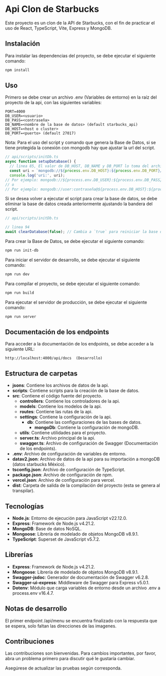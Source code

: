 # Api Clon de Starbucks

Este proyecto es un clon de la API de Starbucks, con el fin de practicar el uso de React, TypeScript, Vite, Express y MongoDB.

## Instalación

Para instalar las dependencias del proyecto, se debe ejecutar el siguiente comando:

```bash
npm install
```

## Uso

Primero se debe crear un archivo .env (Variables de entorno) en la raíz del proyecto de la api, con las siguientes variables:

```
PORT=4000
DB_USER=<usuario>
DB_PASS=<contraseña>
DB_NAME=<nombre de la base de datos> (default starbucks_api)
DB_HOST=<host o cluster>
DB_PORT=<puerto> (default 27017)
```

Nota: Para el uso del script y comando que genera la Base de Datos, si se tiene protegida la conexión con mongodb hay que ajustar la url del script.

```typescript
// api/scripts/initDb.ts
async function setupDatabase() {
  // linea 85, El valor de DB_HOST, DB_NAME y DB_PORT lo toma del archivo .env
  const uri = `mongodb://${process.env.DB_HOST}:${process.env.DB_PORT}/${process.env.DB_NAME}`;
  console.log('uri:', uri);
// Por ejemplo: mongodb://${process.env.DB_USER}:${process.env.DB_PASS}@${process.env.DB_HOST}:${process.env.DB_PORT}/${process.env.DB_NAME}
// o
// Por ejemplo: mongodb://user:contraseña@${process.env.DB_HOST}:${process.env.DB_PORT}/${process.env.DB_NAME}
```

Si se desea volver a ejecutar el script para crear la base de datos, se debe eliminar la base de datos creada anteriormente ajustando la bandera del script.
    
```typescript
// api/scripts/initDb.ts

// linea 94
await clearDatabase(false); // Cambia a `true` para reiniciar la base de datos, esto elimina la base de datos actual de la api
```

Para crear la Base de Datos, se debe ejecutar el siguiente comando:

```bash
npm run init-db
```

Para iniciar el servidor de desarrollo, se debe ejecutar el siguiente comando:

```bash
npm run dev
```

Para compilar el proyecto, se debe ejecutar el siguiente comando:

```bash
npm run build
```

Para ejecutar el servidor de producción, se debe ejecutar el siguiente comando:

```bash
npm run server
```

## Documentación de los endpoints

Para acceder a la documentación de los endpoints, se debe acceder a la siguiente URL:

```
http://localhost:4000/api/docs  (Desarrollo)
```

## Estructura de carpetas

- **jsons**: Contiene los archivos de datos de la api.
- **scripts**: Contiene scripts para la creación de la base de datos.
- **src**: Contiene el código fuente del proyecto.
  - **controllers**: Contiene los controladores de la api.
  - **models**: Contiene los modelos de la api.
  - **routes**: Contiene las rutas de la api.
  - **settings**: Contiene la configuración de la api.
    - **db**: Contiene las configuraciones de las bases de datos.
      - **mongoDb**: Contiene la configuración de mongoDB.
  - **utils**: Contiene utilidades para el proyecto.
  - **server.ts**: Archivo principal de la api.
  - **swagger.ts**: Archivo de configuración de Swagger (Documentación de los endpoints).
- **.env**: Archivo de configuración de variables de entorno.
- **datav2.json**: Archivo de datos de la api para su importación a mongoDB (datos starbucks México).
- **tsconfig.json**: Archivo de configuración de TypeScript.
- **package.json**: Archivo de configuración de npm.
- **vercel.json**: Archivo de configuración para vercel.
- **dist**: Carpeta de salida de la compilación del proyecto (esta se genera al transpilar).

## Tecnologías

- **Node.js**: Entorno de ejecución para JavaScript v22.12.0.
- **Express**: Framework de Node.js v4.21.2.
- **MongoDB**: Base de datos NoSQL.
- **Mongoose**: Librería de modelado de objetos MongoDB v8.9.1.
- **TypeScript**: Superset de JavaScript v5.7.2.

## Librerías

- **Express**: Framework de Node.js v4.21.2.
- **Mongoose**: Librería de modelado de objetos MongoDB v8.9.1.
- **Swagger-jsdoc**: Generador de documentación de Swagger v6.2.8.
- **Swagger-ui-express**: Middleware de Swagger para Express v5.0.1.
- **Dotenv**: Módulo que carga variables de entorno desde un archivo .env a process.env v16.4.7.

## Notas de desarrollo

El primer endpoint /api/menu se encuentra finalizado con la respuesta que se espera, solo faltan las direcciones de las imagenes.


## Contribuciones

Las contribuciones son bienvenidas. Para cambios importantes, por favor, abra un problema primero para discutir qué le gustaría cambiar.

Asegúrese de actualizar las pruebas según corresponda.
